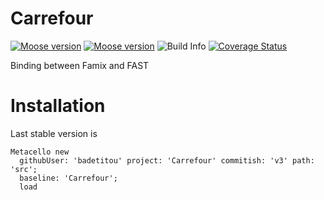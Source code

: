 # Carrefour


[![Moose version](https://img.shields.io/badge/Moose-8-%23aac9ff.svg)](https://github.com/moosetechnology/Moose)
[![Moose version](https://img.shields.io/badge/Moose-9-%23aac9ff.svg)](https://github.com/moosetechnology/Moose)
![Build Info](https://github.com/badetitou/Carrefour/workflows/CI/badge.svg)
[![Coverage Status](https://coveralls.io/repos/github/badetitou/Carrefour/badge.svg?branch=v3)](https://coveralls.io/github/badetitou/Carrefour?branch=v3)

Binding between Famix and FAST

# Installation

Last stable version is 

```st
Metacello new
  githubUser: 'badetitou' project: 'Carrefour' commitish: 'v3' path: 'src';
  baseline: 'Carrefour';
  load
```
